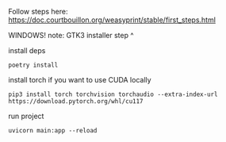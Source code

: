Follow steps here:
https://doc.courtbouillon.org/weasyprint/stable/first_steps.html

WINDOWS! note: GTK3 installer step ^

install deps
```shell
poetry install
```

install torch if you want to use CUDA locally
```shell
pip3 install torch torchvision torchaudio --extra-index-url https://download.pytorch.org/whl/cu117
```

run project
```shell
uvicorn main:app --reload
```